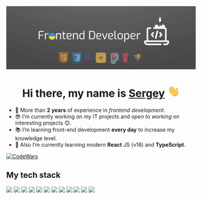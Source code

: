 <img src="https://github.com/getFrontend/getFrontend/raw/main/img/gitHub-header.png" />

<h1 align="center">Hi there, my name is <a href="https://codepen.io/sergey_up" target="_blank">Sergey</a> <img src="https://github.com/getFrontend/getFrontend/raw/main/img/Hi.gif" height="32"/></h1>

- 🔭 More than **2 years** of experience in *frontend development*.
- 😎 I’m currently working on my IT projects and *open to working* on interesting projects 😊.
- 📚 I’m learning front-end development **every day** to increase my knowledge level.
- 🌱 Also I’m currently learning modern **React** JS (v18) and **TypeScript**.

[![CodeWars](https://www.codewars.com/users/Sergey_SSV/badges/micro)](https://www.codewars.com/users/Sergey_SSV)

## My tech stack
<img src="https://img.shields.io/badge/HTML5-E34F26?style=for-the-badge&logo=html5&logoColor=white" /> <img src="https://img.shields.io/badge/CSS3-1572B6?style=for-the-badge&logo=css3&logoColor=white" /> <img src="https://img.shields.io/badge/SCSS-CC6699?style=for-the-badge&logo=sass&logoColor=white" /> <img src="https://img.shields.io/badge/JavaScript-grey?style=for-the-badge&logo=javascript&logoColor=white" /> <img src="https://img.shields.io/badge/TypeScript-3178C6?style=for-the-badge&logo=typescript&logoColor=white" /> <img src="https://img.shields.io/badge/React-61DAFB?style=for-the-badge&logo=react&logoColor=black" /> 
<img src="https://img.shields.io/badge/GULP-CF4647?style=for-the-badge&logo=gulp&logoColor=white" /> <img src="https://img.shields.io/badge/Vite-fcad03?style=for-the-badge&logo=vite&logoColor=black" /> <img src="https://img.shields.io/badge/NPM-CB3837?style=for-the-badge&logo=npm&logoColor=white" /> <img src="https://img.shields.io/badge/Figma-3A76F0?style=for-the-badge&logo=figma&logoColor=white" /> <img src="https://img.shields.io/badge/WordPress-21759B?style=for-the-badge&logo=wordpress&logoColor=white" /> <img src="https://img.shields.io/badge/Chakra_UI-319795?style=for-the-badge&logo=chakraui&logoColor=white" />

<!--
**getFrontend/getFrontend** is a ✨ _special_ ✨ repository because its `README.md` (this file) appears on your GitHub profile.

Here are some ideas to get you started:

- 🔭 I’m currently working on ...
- 🌱 I’m currently learning ...
- 👯 I’m looking to collaborate on ...
- 🤔 I’m looking for help with ...
- 💬 Ask me about ...
- 📫 How to reach me: ...
- 😄 Pronouns: ...
- ⚡ Fun fact: ...
-->

